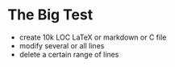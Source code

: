 # The Big Test

* create 10k LOC LaTeX or markdown or C file
* modify several or all lines
* delete a certain range of lines

